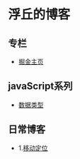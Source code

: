 # 浮丘的博客


## 专栏

* [掘金主页](https://juejin.im/user/5b797dcce51d4538a423b0e0)

## javaScript系列

* [数据类型](https://github.com/Arthurcherryli/Blog/issues/2)

## 日常博客
* 1.[移动定位](https://github.com/Arthurcherryli/Blog/issues/1)
